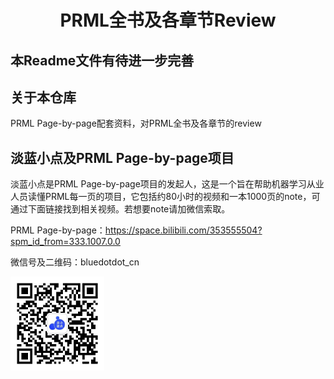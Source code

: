 <div align="center"><h1> PRML全书及各章节Review </h1></div>

## 本Readme文件有待进一步完善

## 关于本仓库
PRML Page-by-page配套资料，对PRML全书及各章节的review


## 淡蓝小点及PRML Page-by-page项目
淡蓝小点是PRML Page-by-page项目的发起人，这是一个旨在帮助机器学习从业人员读懂PRML每一页的项目，它包括约80小时的视频和一本1000页的note，可通过下面链接找到相关视频。若想要note请加微信索取。

PRML Page-by-page：https://space.bilibili.com/353555504?spm_id_from=333.1007.0.0

微信号及二维码：bluedotdot_cn

<img src="wechat.jpg" alt="淡蓝小点微信二维码" width="150" height="150">
